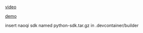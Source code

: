 [video](datafiles/demo.mp4)

[demo](testing.ipynb)

insert naoqi sdk named python-sdk.tar.gz in .devcontainer/builder
